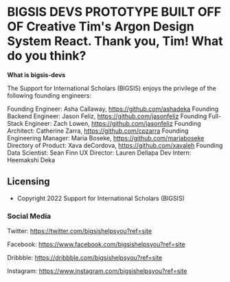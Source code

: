 # BIGSIS DEVS PROTOTYPE BUILT OFF OF Creative Tim's Argon Design System React. Thank you, Tim! What do you think?

**What is bigsis-devs**

The Support for International Scholars (BIGSIS) enjoys the privilege of the following founding engineers:

Founding Engineer: Asha Callaway, https://github.com/ashadeka
Founding Backend Engineer: Jason Feliz, https://github.com/jasonfeliz
Founding Full-Stack Engineer: Zach Lowen, https://github.com/jasonfeliz
Founding Architect: Catherine Zarra, https://github.com/cpzarra
Founding Engineering Manager: Maria Boseke, https://github.com/mariaboseke
Directory of Product: Xava deCordova, https://github.com/xavaleh
Founding Data Scientist: Sean Finn
UX Director: Lauren Dellapa
Dev Intern: Heemakshi Deka

## Licensing

- Copyright 2022 Support for International Scholars (BIGSIS)


### Social Media

Twitter: <https://twitter.com/bigsishelpsyou?ref=site>

Facebook: <https://www.facebook.com/bigsishelpsyou?ref=site>

Dribbble: <https://dribbble.com/bigsishelpsyou?ref=site>

Instagram: <https://www.instagram.com/bigsishelpsyou?ref=site>
